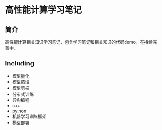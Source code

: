 # 高性能计算学习笔记

## 简介
高性能计算相关知识学习笔记，包含学习笔记和相关知识的代码demo，在持续完善中。

## Including
- 模型量化
- 模型蒸馏
- 模型剪枝
- 分布式训练
- 异构编程
- c++
- python
- 机器学习训练框架
- 模型部署
